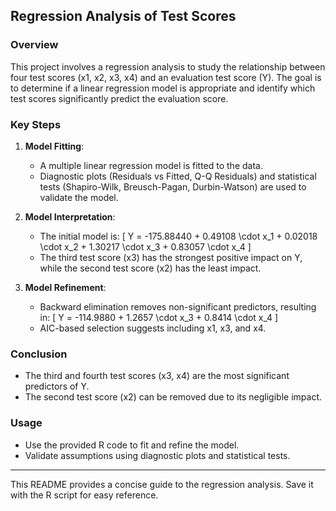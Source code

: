 ## Regression Analysis of Test Scores

### Overview

This project involves a regression analysis to study the relationship between four test scores (x1, x2, x3, x4) and an evaluation test score (Y). The goal is to determine if a linear regression model is appropriate and identify which test scores significantly predict the evaluation score.

### Key Steps

1. **Model Fitting**:
   - A multiple linear regression model is fitted to the data.
   - Diagnostic plots (Residuals vs Fitted, Q-Q Residuals) and statistical tests (Shapiro-Wilk, Breusch-Pagan, Durbin-Watson) are used to validate the model.

2. **Model Interpretation**:
   - The initial model is:
     \[ Y = -175.88440 + 0.49108 \cdot x_1 + 0.02018 \cdot x_2 + 1.30217 \cdot x_3 + 0.83057 \cdot x_4 \]
   - The third test score (x3) has the strongest positive impact on Y, while the second test score (x2) has the least impact.

3. **Model Refinement**:
   - Backward elimination removes non-significant predictors, resulting in:
     \[ Y = -114.9880 + 1.2657 \cdot x_3 + 0.8414 \cdot x_4 \]
   - AIC-based selection suggests including x1, x3, and x4.

### Conclusion

- The third and fourth test scores (x3, x4) are the most significant predictors of Y.
- The second test score (x2) can be removed due to its negligible impact.

### Usage

- Use the provided R code to fit and refine the model.
- Validate assumptions using diagnostic plots and statistical tests.

---

This README provides a concise guide to the regression analysis. Save it with the R script for easy reference.
